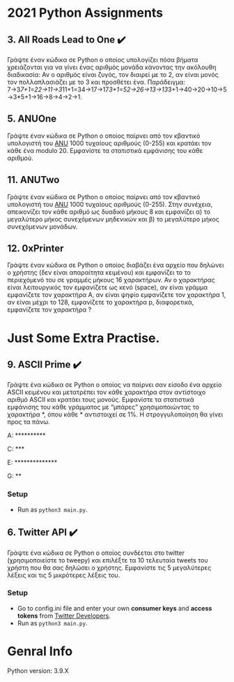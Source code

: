 # 2021 Python Assignments

## 3.  All Roads Lead to One :heavy_check_mark: 
Γράψτε έναν κώδικα σε Python ο οποίος υπολογίζει πόσα βήματα χρειάζονται για να γίνει ένας αριθμός μονάδα κάνοντας την ακόλουθη διαδικασία: Αν ο αριθμός είναι ζυγός, τον διαιρεί με το 2, αν είναι μονός τον πολλαπλασιάζει με το 3 και προσθέτει ένα. Παράδειγμα: 7→3*7+1=22→11→3*11+1=34→17→17*3+1=52→26→13→13*3+1→40→20→10→5→3*5+1→16→8→4→2→1.

## 5. ANUOne 
Γράψτε έναν κώδικα σε Python ο οποίος παίρνει από τον κβαντικό υπολογιστή του [ANU](https://qrng.anu.edu.au/contact/api-documentation/) 1000 τυχαίους αριθμούς (0-255) και κρατάει τον κάθε ένα modulo 20. Εμφανίστε τα στατιστικά εμφάνισης του κάθε αριθμού.

## 11. ANUTwo
Γράψτε έναν κώδικα σε Python ο οποίος παίρνει από τον κβαντικό υπολογιστή του [ANU](https://qrng.anu.edu.au/contact/api-documentation/) 1000 τυχαίους αριθμούς (0-255). Στην συνέχεια, απεικονίζει τον κάθε αριθμό ως δυαδικό μήκους 8 και εμφανίζει α) το μεγαλύτερο μήκος συνεχόμενων μηδενικών και β) το μεγαλύτερο μήκος συνεχόμενων μονάδων.

## 12. 0xPrinter
Γράψτε έναν κώδικα σε Python ο οποίος διαβάζει ένα αρχείο που δηλώνει ο χρήστης (δεν είναι απαραίτητα κειμένου) και εμφανίζει το το περιεχόμενό του σε γραμμές μήκους 16 χαρακτήρων. Αν ο χαρακτήρας είναι λειτουργικός τον εμφανίζετε ως κενό (space), αν είναι γράμμα εμφανίζετε τον χαρακτήρα A, αν είναι ψηφίο εμφανίζετε τον χαρακτήρα 1, αν είναι μέχρι το 128, εμφανίζετε το χαρακτήρα p, διαφορετικά, εμφανίζετε τον χαρακτήρα ?

# Just Some Extra Practise.

## 9. ASCII Prime :heavy_check_mark: 

Γράψτε ένα κώδικα σε Python ο οποίος να παίρνει σαν είσοδο ένα αρχείο ASCII κειμένου και μετατρέπει τον κάθε χαρακτήρα στον αντίστοιχο αριθμό ASCII και κρατάει τους μονούς. Εμφανίστε τα στατιστικά εμφάνισης του κάθε γράμματος με “μπάρες” χρησιμοποιώντας το χαρακτήρα *, όπου κάθε * αντιστοιχεί σε 1%. Η στρογγυλοποίηση θα γίνει προς τα πάνω.

A: **********

C: ***

E: **************

G: **

### Setup
* Run as `python3 main.py`.

## 6. Twitter API :heavy_check_mark: 

Γράψτε ένα κώδικα σε Python ο οποίος συνδέεται στο twitter (χρησιμοποιείστε το tweepy) και επιλέξτε τα 10 τελευταία tweets του χρήστη που θα σας δηλώσει ο χρήστης. Εμφανίστε τις 5 μεγαλύτερες λέξεις και τις 5 μικρότερες λέξεις του.

### Setup

* Go to config.ini file and enter your own **consumer keys** and **access tokens** from [Twitter Developers](https://developer.twitter.com/en/portal/projects/).
* Run as `python3 main.py`.

# Genral Info
Python version: 3.9.X
